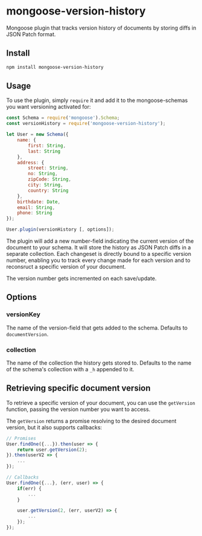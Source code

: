 # mongoose-version-history

Mongoose plugin that tracks version history of documents by storing diffs in JSON Patch format.

## Install

```bash
npm install mongoose-version-history
```

## Usage

To use the plugin, simply ```require``` it and add it to the mongoose-schemas you want versioning activated for:

```javascript
const Schema = require('mongoose').Schema;
const versionHistory = require('mongoose-version-history');

let User = new Schema({
    name: {
        first: String,
        last: String
    },
    address: {
        street: String,
        no: String,
        zipCode: String,
        city: String,
        country: String
    },
    birthdate: Date,
    email: String,
    phone: String
});

User.plugin(versionHistory [, options]);
```

The plugin will add a new number-field indicating the current version of the document to your schema.
It will store the history as JSON Patch diffs in a separate collection. Each changeset is directly bound to a specific version number, enabling you to track every change made for each version and to reconsruct a specific version of your document.

The version number gets incremented on each save/update.

## Options

### versionKey

The name of the version-field that gets added to the schema. Defaults to ```documentVersion```.

### collection

The name of the collection the history gets stored to. Defaults to the name of the schema's collection with a ```_h``` appended to it.

## Retrieving specific document version

To retrieve a specific version of your document, you can use the ```getVersion``` function, passing the version number you want to access.

The ```getVersion``` returns a promise resolving to the desired document version, but it also supports callbacks:

```javascript
// Promises
User.findOne({...}).then(user => {
    return user.getVersion(2);
}).then(userV2 => {
    ...
});

// Callbacks
User.findOne({...}, (err, user) => {
    if(err) {
        ...
    }

    user.getVersion(2, (err, userV2) => {
        ...
    });
});
```
